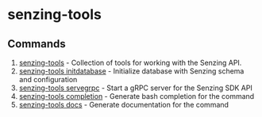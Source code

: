 # senzing-tools

## Commands

1. [senzing-tools](senzing-tools.md) - Collection of tools for working with the Senzing API.
1. [senzing-tools initdatabase](senzing-tools_initdatabase.md) - Initialize database with Senzing schema and configuration
1. [senzing-tools servegrpc](senzing-tools_servegrpc.md) - Start a gRPC server for the Senzing SDK API
1. [senzing-tools completion](senzing-tools_completion.md) - Generate bash completion for the command
1. [senzing-tools docs](senzing-tools_docs.md) - Generate documentation for the command
